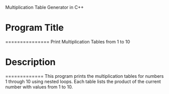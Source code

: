 Multiplication Table Generator in C++

# Program Title
===============
Print Multiplication Tables from 1 to 10



# Description
=============
This program prints the multiplication tables for numbers 1 through 10 using nested loops. Each table lists the product of the current number with values from 1 to 10.
